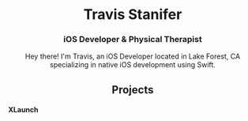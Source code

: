 <!DOCTYPE html>




<h1 align="center">Travis Stanifer</h1>
<h3 align="center">iOS Developer & Physical Therapist</h3>

<p align="center">
Hey there! I'm Travis, an iOS Developer located in Lake Forest, CA specializing in native iOS development using Swift. 
</p>

<h2 align="center">Projects</h2>

<h4>XLaunch</h4>
